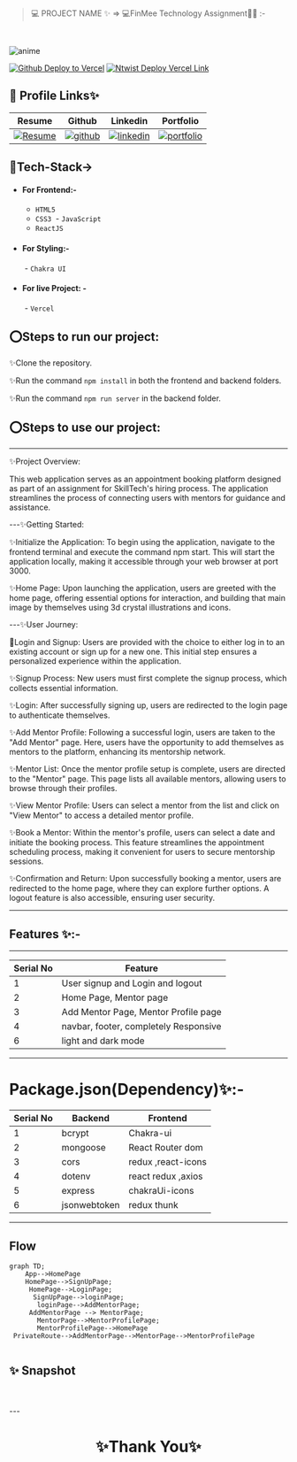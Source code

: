 
> 💻 PROJECT NAME ✨ => 💻FinMee Technology Assignment🧑‍💻 :-
<br>

![anime](https://github.com/shikhu51197/skillbackend/assets/107506646/fe3f5ea7-70ca-4ece-9cc0-8972b96c6a03)

[![Github Deploy to Vercel](https://img.shields.io/badge/Github_Deployed_Vercel_Link-0A66C2?style=for-the-badge&logo=ko-fi&logoColor=white)](https://clonehome.vercel.app/)
[![Ntwist Deploy Vercel Link](https://img.shields.io/badge/NtwistDeployed_Vercel_Link-000?style=for-the-badge&logo=ko-fi&logoColor=white)](https://clonehome-nj2t.vercel.app/)




## 🔗 Profile Links✨




| Resume | Github                                                                                                                                   | Linkedin                                                                                                                                                            | Portfolio                                                                                                                                    |
| ------------- | ---------------------------------------------------------------------------------------------------------------------------------------- | ------------------------------------------------------------------------------------------------------------------------------------------------------------------- | -------------------------------------------------------------------------------------------------------------------------------------------- |
| [![Resume](https://img.shields.io/badge/my_Resume-000?style=for-the-badge&logo=ko-fi&logoColor=white)](https://drive.google.com/file/d/1YE62u2ChjmlR-EKeqZ75UvFMg_KcY86T/view?usp=sharing) | [![github](https://img.shields.io/badge/github-1DA1F2?style=for-the-badge&logo=github&logoColor=white)](https://github.com/shikhu51197/)| [![linkedin](https://img.shields.io/badge/linkedin-0A66C2?style=for-the-badge&logo=linkedin&logoColor=white)](https://www.linkedin.com/in/shikha-gupta-12a2b5199) |[![portfolio](https://img.shields.io/badge/my_portfolio-000?style=for-the-badge&logo=ko-fi&logoColor=white)](https://shikhu51197.github.io/) |  


## 💫Tech-Stack->

- #### For Frontend:-
   - `HTML5`
  - `CSS3`
  - `JavaScript `
  - `ReactJS`
    
- #### For Styling:-  
   - `Chakra UI `
   

- #### For live Project: -
   - `Vercel`
   

## ⭕Steps to run our project:

✨Clone the repository.

✨Run the command `npm install` in both the frontend and backend folders.

✨Run the command `npm run server` in the backend folder.





## ⭕Steps to use our project:
---
✨Project Overview:

This web application serves as an appointment booking platform designed as part of an assignment for SkillTech's hiring process. The application streamlines the process of connecting users with mentors for guidance and assistance.

---✨Getting Started:

✨Initialize the Application: To begin using the application, navigate to the frontend terminal and execute the command npm start. This will start the application locally, making it accessible through your web browser at port 3000.

✨Home Page: Upon launching the application, users are greeted with the home page, offering essential options for interaction, and building that main image by themselves using 3d crystal illustrations and icons.

---✨User Journey:

💫Login and Signup: Users are provided with the choice to either log in to an existing account or sign up for a new one. This initial step ensures a personalized experience within the application.

✨Signup Process: New users must first complete the signup process, which collects essential information.

✨Login: After successfully signing up, users are redirected to the login page to authenticate themselves.

✨Add Mentor Profile: Following a successful login, users are taken to the "Add Mentor" page. Here, users have the opportunity to add themselves as mentors to the platform, enhancing its mentorship network.

✨Mentor List: Once the mentor profile setup is complete, users are directed to the "Mentor" page. This page lists all available mentors, allowing users to browse through their profiles.

✨View Mentor Profile: Users can select a mentor from the list and click on "View Mentor" to access a detailed mentor profile.

✨Book a Mentor: Within the mentor's profile, users can select a date and initiate the booking process. This feature streamlines the appointment scheduling process, making it convenient for users to secure mentorship sessions.

✨Confirmation and Return: Upon successfully booking a mentor, users are redirected to the home page, where they can explore further options. A logout feature is also accessible, ensuring user security.



---
## Features ✨:-
---
 | Serial No            | Feature                                                              |
| ----------------- | ------------------------------------------------------------------ |
| 1 | User signup and Login and logout |
| 2 | Home Page, Mentor page |
| 3 |Add Mentor Page, Mentor Profile page |
| 4 | navbar, footer, completely Responsive |
| 6 | light and dark mode |

---
# Package.json(Dependency)✨:-

 | Serial No            | Backend                      |  Frontend      |
| ----------------- | -------------------|------------------------ |
| 1 | bcrypt |   Chakra-ui |
| 2 | mongoose |  React Router dom |
| 3 | cors |    redux ,react-icons |
| 4 | dotenv |  react redux ,axios |
| 5 | express | chakraUi-icons |
| 6 | jsonwebtoken | redux thunk |


---

## Flow

```mermaid
graph TD;
    App-->HomePage
    HomePage-->SignUpPage;
     HomePage-->LoginPage;
      SignUpPage-->loginPage;
       loginPage-->AddMentorPage;
     AddMentorPage --> MentorPage;
       MentorPage-->MentorProfilePage;
       MentorProfilePage-->HomePage
 PrivateRoute-->AddMentorPage-->MentorPage-->MentorProfilePage
     
```
## ✨ Snapshot
<br>

<br>
---

<h1 align="center">✨Thank You✨</h1>

